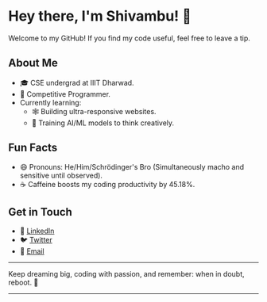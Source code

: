 # Hey there, I'm Shivambu! 👋

Welcome to my GitHub! If you find my code useful, feel free to leave a tip.

## About Me
- 🎓 CSE undergrad at IIIT Dharwad.
- 🥷 Competitive Programmer.
- Currently learning:
  - 🕸️ Building ultra-responsive websites.
  - 🧠 Training AI/ML models to think creatively.

## Fun Facts
- 😄 Pronouns: He/Him/Schrödinger's Bro (Simultaneously macho and sensitive until observed).
- ☕ Caffeine boosts my coding productivity by 45.18%. 

## Get in Touch
- 💼 [LinkedIn](https://www.linkedin.com/in/shivambu108)
- 🐦 [Twitter](https://x.com/shivambu_108)
- 📧 [Email](mailto:shivambup108@gmail.com)

---

Keep dreaming big, coding with passion, and remember: when in doubt, reboot. 🚀

---

